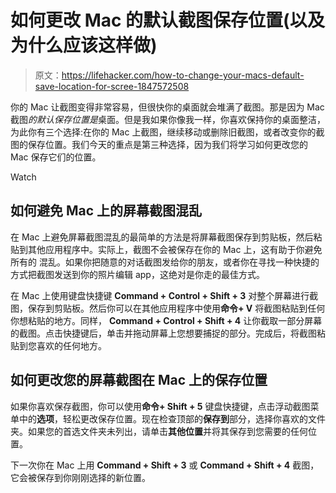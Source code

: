 # 如何更改 Mac 的默认截图保存位置(以及为什么应该这样做)

> 原文：<https://lifehacker.com/how-to-change-your-macs-default-save-location-for-scree-1847572508>

你的 Mac 让截图变得非常容易，但很快你的桌面就会堆满了截图。那是因为 Mac 截图*的默认保存位置是*桌面。但是我如果你像我一样，你喜欢保持你的桌面整洁，为此你有三个选择:在你的 Mac 上截图，继续移动或删除旧截图，或者改变你的截图的保存位置。我们今天的重点是第三种选择，因为我们将学习如何更改您的 Mac 保存它们的位置。

Watch

## 如何避免 Mac 上的屏幕截图混乱

在 Mac 上避免屏幕截图混乱的最简单的方法是将屏幕截图保存到剪贴板，然后粘贴到其他应用程序中。实际上，截图不会被保存在你的 Mac 上，这有助于你避免所有的 混乱。如果你把随意的对话截图发给你的朋友，或者你在寻找一种快捷的方式把截图发送到你的照片编辑 app，这绝对是你走的最佳方式。

在 Mac 上使用键盘快捷键 **Command + Control + Shift + 3** 对整个屏幕进行截图，保存到剪贴板。然后你可以在其他应用程序中使用**命令+ V** 将截图粘贴到任何你想粘贴的地方。同样， **Command + Control + Shift + 4** 让你截取一部分屏幕的截图。点击快捷键后，单击并拖动屏幕上您想要捕捉的部分。完成后，将截图粘贴到您喜欢的任何地方。

## 如何更改您的屏幕截图在 Mac 上的保存位置

如果你喜欢保存截图，你可以使用**命令+ Shift + 5** 键盘快捷键，点击浮动截图菜单中的**选项**，轻松更改保存位置。现在检查顶部的**保存到**部分，选择你喜欢的文件夹。如果您的首选文件夹未列出，请单击**其他位置**并将其保存到您需要的任何位置。

下一次你在 Mac 上用 **Command + Shift + 3** 或 **Command + Shift + 4** 截图，它会被保存到你刚刚选择的新位置。